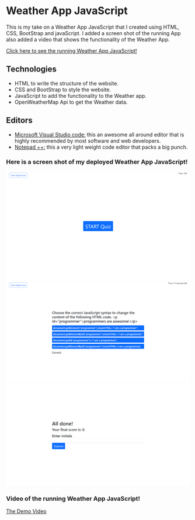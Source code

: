 # Weather App JavaScript

This is my take on a Weather App JavaScript that I created using HTML, CSS, BootStrap and javaScript. I added a screen shot of the running App also added a video that shows the functionality of the Weather App.

[Click here to see the running Weather App JavaScript!](https://muiasar-al-ani.github.io/weather-app-javaScript/)

## Technologies

- HTML to write the structure of the website.
- CSS and BootStrap to style the website.
- JavaScript to add the functionality to the Weather app.
- OpenWeatherMap Api to get the Weather data. 

## Editors

- [Microsoft Visual Studio code:](https://visualstudio.microsoft.com/) this an awesome all around editor that is highly recommended by most software and web developers.
- [Notepad ++:](https://notepad-plus-plus.org/downloads/) this a very light weight code editor that packs a big punch.

### Here is a screen shot of my deployed Weather App JavaScript!

![ScreenShot](https://github.com/Muiasar-Al-Ani/javaScript-code-quiz/blob/main/images/JavaScript-Quiz-1.png)
![ScreenShot](https://github.com/Muiasar-Al-Ani/javaScript-code-quiz/blob/main/images/JavaScript-Quiz-2.png)
![ScreenShot](https://github.com/Muiasar-Al-Ani/javaScript-code-quiz/blob/main/images/JavaScript-Quiz-3.png)


### Video of the running Weather App JavaScript!

[The Demo Video](https://drive.google.com/file/d/1TiqeoSeWPjc7x0X9ZpTfaKX37MML3s-K/view?usp=sharing)
